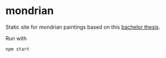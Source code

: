 # mondrian

Static site for mondrian paintings based on this [bachelor thesis](https://github.com/finnp/mondrian).

Run with
```
npm start
```